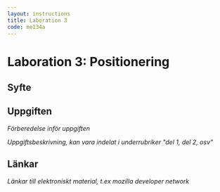 ```yaml
---
layout: instructions
title: Laboration 3
code: me134a
---
```


# Laboration 3: Positionering

## Syfte


## Uppgiften

_Förberedelse inför uppgiften_

_Uppgiftsbeskrivning, kan vara indelat i underrubriker "del 1, del 2, osv"_

## Länkar

_Länkar till elektroniskt material, t.ex mozilla developer network_
